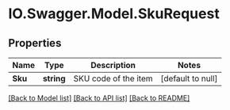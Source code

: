 # IO.Swagger.Model.SkuRequest
## Properties

Name | Type | Description | Notes
------------ | ------------- | ------------- | -------------
**Sku** | **string** | SKU code of the item | [default to null]

[[Back to Model list]](../README.md#documentation-for-models) [[Back to API list]](../README.md#documentation-for-api-endpoints) [[Back to README]](../README.md)


